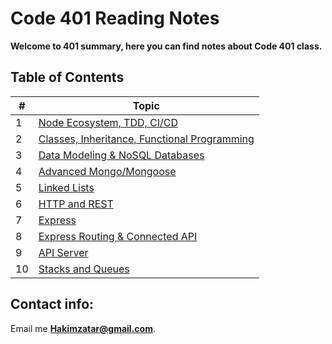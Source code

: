 # Code 401 Reading Notes

**Welcome to 401 summary, here you can find notes about Code 401 class.**


## Table of Contents

\# | Topic 
--- | ---
1 | [Node Ecosystem, TDD, CI/CD](401/read01)
2 | [Classes, Inheritance, Functional Programming](401/read02)
3 | [Data Modeling & NoSQL Databases](401/read03)
4 | [Advanced Mongo/Mongoose](401/read04)
5 | [Linked Lists](401/read05)
6 | [HTTP and REST](401/read06)
7 | [Express](401/read07)
8 | [Express Routing & Connected API](401/read08)
9 | [API Server](401/read09)
10 | [Stacks and Queues](401/read10)


## Contact info:
Email me **Hakimzatar@gmail.com**.
